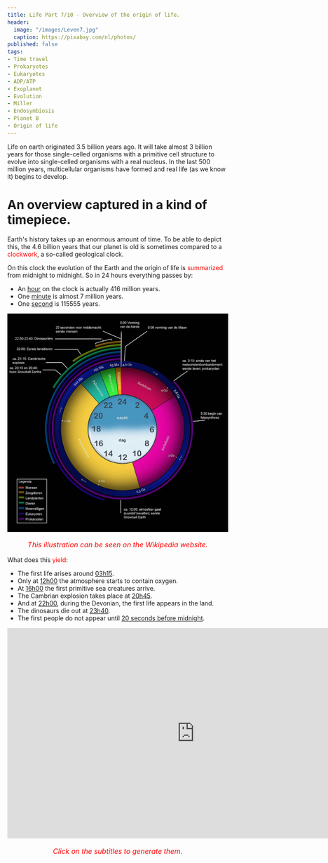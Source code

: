 ```yaml
---
title: Life Part 7/10 - Overview of the origin of life.
header:
  image: "/images/Leven7.jpg"
  caption: https://pixabay.com/nl/photos/
published: false
tags:
- Time travel
- Prokaryotes
- Eukaryotes
- ADP/ATP
- Exoplanet
- Evolution
- Miller
- Endosymbiosis
- Planet B
- Origin of life
---
```


Life on earth originated 3.5 billion years ago. It will take almost 3 billion years for those single-celled organisms with a primitive cell structure to evolve into single-celled organisms with a real nucleus. In the last 500 million years, multicellular organisms have formed and real life (as we know it) begins to develop.

# An overview captured in a kind of timepiece.

Earth's history takes up an enormous amount of time. To be able to depict this, the 4.6 billion years that our planet is old is sometimes compared to a <span style="color: red;">clockwork</span>, a so-called geological clock.

On this clock the evolution of the Earth and the origin of life is <span style="color: red;">summarized</span> from midnight to midnight. So in 24 hours everything passes by:
* An <u>hour</u> on the clock is actually 416 million years.
* One <u>minute</u> is almost 7 million years.
* One <u>second</u> is 115555 years.

<div align="center"><img src="/images/Geologische klok.jpg" alt="" width="" height=""></div>

<p style="text-align: center; font-size: 12pt;"><span style="color: red;"><i>This illustration can be seen on the Wikipedia website.</i></span></p>

What does this <span style="color: red;">yield</span>:
* The first life arises around <u>03h15</u>. 
* Only at <u>12h00</u> the atmosphere starts to contain oxygen.
* At <u>16h00</u> the first primitive sea creatures arrive. 
* The Cambrian explosion takes place at <u>20h45</u>.
* And at <u>22h00</u>, during the Devonian, the first life appears in the land. 
* The dinosaurs die out at <u>23h40</u>.
* The first people do not appear until <u>20 seconds before midnight</u>.

<iframe width="853" height="480" src="https://www.youtube.com/embed/lnh5NFX4OAU" frameborder="0" allow="accelerometer; autoplay; clipboard-write; encrypted-media; gyroscope; picture-in-picture" allowfullscreen></iframe>

<p style="text-align: center; font-size: 12pt;"><span style="color: red;"><i>Click on the subtitles to generate them.</i></span></p>
